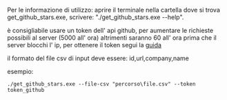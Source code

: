 Per le informazione di utilizzo: aprire il terminale nella cartella dove si trova get_github_stars.exe, scrivere: "./get_github_stars.exe --help".

è consigliabile usare un token dell' api github, per aumentare le richieste possibili al server (5000 all' ora) altrimenti saranno 60 all' ora prima che il server blocchi l' ip, per ottenere il token segui la [guida](https://docs.github.com/en/enterprise-server@3.4/authentication/keeping-your-account-and-data-secure/creating-a-personal-access-token)

il formato del file csv di input deve essere: id,url,company,name

esempio:

```
./get_github_stars.exe --file-csv "percorso\file.csv" --token token_github
```
